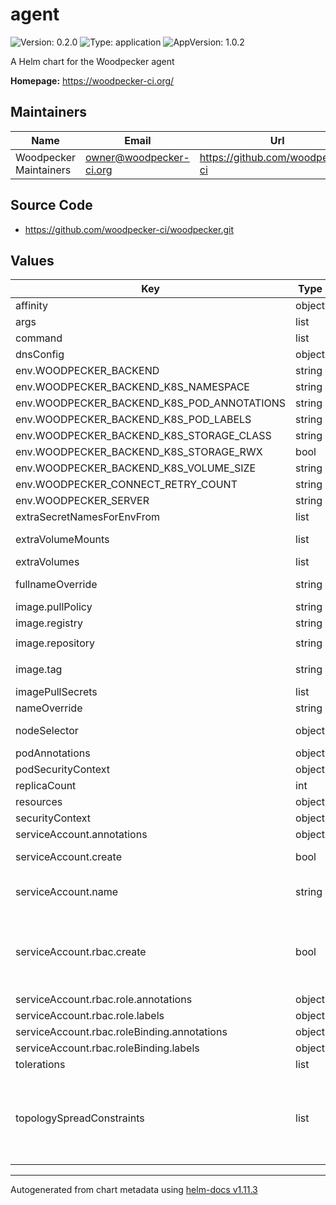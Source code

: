# agent

![Version: 0.2.0](https://img.shields.io/badge/Version-0.2.0-informational?style=flat-square) ![Type: application](https://img.shields.io/badge/Type-application-informational?style=flat-square) ![AppVersion: 1.0.2](https://img.shields.io/badge/AppVersion-1.0.2-informational?style=flat-square)

A Helm chart for the Woodpecker agent

**Homepage:** <https://woodpecker-ci.org/>

## Maintainers

| Name | Email | Url |
| ---- | ------ | --- |
| Woodpecker Maintainers | <owner@woodpecker-ci.org> | <https://github.com/woodpecker-ci> |

## Source Code

* <https://github.com/woodpecker-ci/woodpecker.git>

## Values

| Key | Type | Default | Description |
|-----|------|---------|-------------|
| affinity | object | `{}` | Specifies the affinity |
| args | list | `[]` | Defines a custom args to start the container |
| command | list | `[]` | Defines a custom command to start the container |
| dnsConfig | object | `{}` | Overrides the default DNS configuration |
| env.WOODPECKER_BACKEND | string | `"kubernetes"` |  |
| env.WOODPECKER_BACKEND_K8S_NAMESPACE | string | `"woodpecker"` |  |
| env.WOODPECKER_BACKEND_K8S_POD_ANNOTATIONS | string | `""` |  |
| env.WOODPECKER_BACKEND_K8S_POD_LABELS | string | `""` |  |
| env.WOODPECKER_BACKEND_K8S_STORAGE_CLASS | string | `""` |  |
| env.WOODPECKER_BACKEND_K8S_STORAGE_RWX | bool | `true` |  |
| env.WOODPECKER_BACKEND_K8S_VOLUME_SIZE | string | `"10G"` |  |
| env.WOODPECKER_CONNECT_RETRY_COUNT | string | `"1"` |  |
| env.WOODPECKER_SERVER | string | `"woodpecker-server:9000"` | Add the environment variables for the agent component |
| extraSecretNamesForEnvFrom | list | `["woodpecker-secret"]` | Add extra secret that is contains environment variables |
| extraVolumeMounts | list | `[]` | Additional volumes that will be attached to the agent container |
| extraVolumes | list | `[]` | Additional volumes that can be mounted in containers |
| fullnameOverride | string | `""` | Overrides the full name of the chart of the agent component |
| image.pullPolicy | string | `"IfNotPresent"` | The pull policy for the image |
| image.registry | string | `"docker.io"` | The image registry |
| image.repository | string | `"woodpeckerci/woodpecker-agent"` | The image repository |
| image.tag | string | `""` | Overrides the image tag whose default is the chart appVersion. |
| imagePullSecrets | list | `[]` | The image pull secrets |
| nameOverride | string | `""` | Overrides the name of the chart of the agent component |
| nodeSelector | object | `{}` | Specifies the labels of the nodes that the agent component must be running |
| podAnnotations | object | `{}` | Add pod annotations for the agent component |
| podSecurityContext | object | `{}` | Add pod security context |
| replicaCount | int | `2` | The number of replicas for the deployment |
| resources | object | `{}` | Specifies the resources for the agent component |
| securityContext | object | `{}` | Add security context |
| serviceAccount.annotations | object | `{}` | Annotations to add to the service account |
| serviceAccount.create | bool | `true` | Specifies whether a service account should be created (also see RBAC subsection) |
| serviceAccount.name | string | `""` | The name of the service account to use. If not set and create is true, a name is generated using the fullname template |
| serviceAccount.rbac.create | bool | `true` | If your cluster has RBAC enabled and you're using the Kubernetes agent- backend you'll need this. (this is true for almost all production clusters) only change this if you have a non CNCF compliant cluster, missing the RBAC endpoints the Role and RoleBinding are only created if serviceAccount.create is also true |
| serviceAccount.rbac.role.annotations | object | `{}` |  |
| serviceAccount.rbac.role.labels | object | `{}` |  |
| serviceAccount.rbac.roleBinding.annotations | object | `{}` |  |
| serviceAccount.rbac.roleBinding.labels | object | `{}` |  |
| tolerations | list | `[]` | Specifies the tolerations |
| topologySpreadConstraints | list | `[]` | Using topology spread constraints, you can ensure that there is at least one agent pod for each topology zone, e.g. one per arch for multi-architecture clusters or one for each region for geographically distributed cloud-hosted clusters. Ref: https://kubernetes.io/docs/concepts/workloads/pods/pod-topology-spread-constraints/ |

----------------------------------------------
Autogenerated from chart metadata using [helm-docs v1.11.3](https://github.com/norwoodj/helm-docs/releases/v1.11.3)
